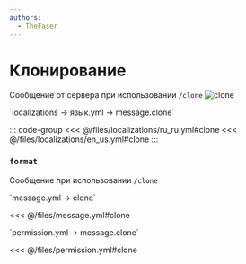 ```yaml
---
authors:
  - TheFaser
---
```


# Клонирование

<!--@include: @/parts/vanillaWarn.md#command-->

Сообщение от сервера при использовании `/clone`
![clone](/clone.png)

[//]: # (localization)
<!--@include: @/parts/words.md#localization--> 
<!--@include: @/parts/words.md#path--> `localizations → язык.yml → message.clone`

<!--@include: @/parts/words.md#default--> 

::: code-group
<<< @/files/localizations/ru_ru.yml#clone
<<< @/files/localizations/en_us.yml#clone
:::

### `format`

Сообщение при использовании `/clone`

[//]: # (message.yml)
<!--@include: @/parts/words.md#setting-->
<!--@include: @/parts/words.md#path--> `message.yml → clone`

<!--@include: @/parts/words.md#default-->
<<< @/files/message.yml#clone

<!--@include: @/parts/enable.md-->

<!--@include: @/parts/range.md-->
<!--@include: @/parts/destination.md-->
<!--@include: @/parts/sound.md-->

[//]: # (permission.yml)
<!--@include: @/parts/words.md#permission-->
<!--@include: @/parts/words.md#path--> `permission.yml → message.clone`

<!--@include: @/parts/words.md#default-->
<<< @/files/permission.yml#clone

<!--@include: @/parts/permission/permissionTier3.md-->
<!--@include: @/parts/permission/sound.md-->